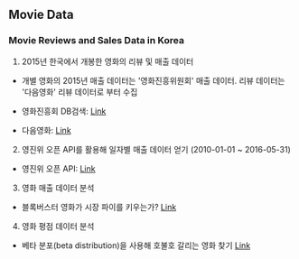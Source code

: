 ## Movie Data
### Movie Reviews and Sales Data in Korea

1) 2015년 한국에서 개봉한 영화의 리뷰 및 매출 데이터

- 개별 영화의 2015년 매출 데이터는 '영화진흥위원회' 매출 데이터. 리뷰 데이터는 '다음영화' 리뷰 데이터로 부터 수집

- 영화진흥회 DB검색: [Link](http://www.kobis.or.kr/kobis/business/mast/mvie/searchMovieList.do)

- 다음영화: [Link](http://movie.daum.net/)

2) 영진위 오픈 API를 활용해 일자별 매출 데이터 얻기 (2010-01-01 ~ 2016-05-31)

- 영진위 오픈 API: [Link](http://www.kobis.or.kr/kobisopenapi/homepg/main/main.do)

3) 영화 매출 데이터 분석

- 블록버스터 영화가 시장 파이를 키우는가? [Link]( http://khg423.dothome.co.kr/index.php/2016/07/17/%EB%B8%94%EB%A1%9D%EB%B2%84%EC%8A%A4%ED%84%B0-%EC%98%81%ED%99%94%EB%8A%94-%EC%8B%9C%EC%9E%A5%EC%9D%98-%ED%8C%8C%EC%9D%B4%EB%A5%BC-%ED%82%A4%EC%9A%B0%EB%8A%94%EA%B0%80-%EC%98%81%ED%99%94/)

4) 영화 평점 데이터 분석

- 베타 분포(beta distribution)을 사용해 호불호 갈리는 영화 찾기 [Link](http://khg423.dothome.co.kr/index.php/2016/08/29/%ED%98%B8%EB%B6%88%ED%98%B8%EA%B0%80-%EA%B0%88%EB%A6%AC%EB%8A%94-%EC%98%81%ED%99%94%EB%8A%94-%EC%A1%B4%EC%9E%AC%ED%95%98%EB%8A%94%EA%B0%80/)
